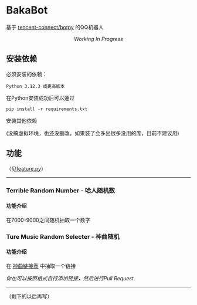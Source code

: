 # BakaBot

基于 [tencent-connect/botpy](https://github.com/tencent-connect/botpy) 的QQ机器人

<div align="center">

*Working In Progress*

</div>

## 安装依赖

必须安装的依赖：
```
Python 3.12.3 或更高版本
```
在Python安装成功后可以通过
```
pip install -r requirements.txt
```
安装其他依赖

(没搞虚拟环境，也还没删改，如果装了会多出很多没用的库，目前不建议用)

## 功能

（见[feature.py](./feature.py)）

---
### Terrible Random Number - 哈人随机数

#### 功能介绍

在7000-9000之间随机抽取一个数字

### Ture Music Random Selecter - 神曲随机

#### 功能介绍

在 [神曲链接表](./ture_music_list.scv) 中抽取一个链接

*你也可以按照格式自行添加链接，然后进行Pull Request*

---
（剩下的以后再写）